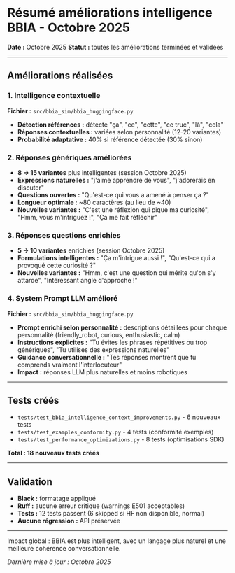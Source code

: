 # Résumé améliorations intelligence BBIA - Octobre 2025

**Date :** Octobre 2025
**Statut :** toutes les améliorations terminées et validées

---

## Améliorations réalisées

### 1. Intelligence contextuelle

**Fichier :** `src/bbia_sim/bbia_huggingface.py`

- **Détection références :** détecte "ça", "ce", "cette", "ce truc", "là", "cela"
- **Réponses contextuelles :** variées selon personnalité (12-20 variantes)
- **Probabilité adaptative :** 40% si référence détectée (30% sinon)

### 2. Réponses génériques améliorées

- **8 → 15 variantes** plus intelligentes (session Octobre 2025)
- **Expressions naturelles :** "j'aime apprendre de vous", "j'adorerais en discuter"
- **Questions ouvertes :** "Qu'est-ce qui vous a amené à penser ça ?"
- **Longueur optimale :** ~80 caractères (au lieu de ~40)
- **Nouvelles variantes :** "C'est une réflexion qui pique ma curiosité", "Hmm, vous m'intriguez !", "Ça me fait réfléchir"

### 3. Réponses questions enrichies

- **5 → 10 variantes** enrichies (session Octobre 2025)
- **Formulations intelligentes :** "Ça m'intrigue aussi !", "Qu'est-ce qui a provoqué cette curiosité ?"
- **Nouvelles variantes :** "Hmm, c'est une question qui mérite qu'on s'y attarde", "Intéressant angle d'approche !"

### 4. System Prompt LLM amélioré

**Fichier :** `src/bbia_sim/bbia_huggingface.py`

- **Prompt enrichi selon personnalité :** descriptions détaillées pour chaque personnalité (friendly_robot, curious, enthusiastic, calm)
- **Instructions explicites :** "Tu évites les phrases répétitives ou trop génériques", "Tu utilises des expressions naturelles"
- **Guidance conversationnelle :** "Tes réponses montrent que tu comprends vraiment l'interlocuteur"
- **Impact :** réponses LLM plus naturelles et moins robotiques

---

## Tests créés

- `tests/test_bbia_intelligence_context_improvements.py` - 6 nouveaux tests
- `tests/test_examples_conformity.py` - 4 tests (conformité exemples)
- `tests/test_performance_optimizations.py` - 8 tests (optimisations SDK)

**Total : 18 nouveaux tests créés**

---

## Validation

- **Black :** formatage appliqué
- **Ruff :** aucune erreur critique (warnings E501 acceptables)
- **Tests :** 12 tests passent (6 skipped si HF non disponible, normal)
- **Aucune régression :** API préservée

---

Impact global : BBIA est plus intelligent, avec un langage plus naturel et une meilleure cohérence conversationnelle.

*Dernière mise à jour : Octobre 2025*

